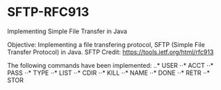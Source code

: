 # SFTP-RFC913
Implementing Simple File Transfer in Java

Objective: Implementing a file transfering protocol, SFTP (Simple File Transfer Protocol) in Java.
SFTP Credit: https://tools.ietf.org/html/rfc913

The following commands have been implemented:
..* USER
⋅⋅* ACCT
⋅⋅* PASS
⋅⋅* TYPE
⋅⋅* LIST
⋅⋅* CDIR
⋅⋅* KILL
⋅⋅* NAME
⋅⋅* DONE
⋅⋅* RETR
⋅⋅* STOR
